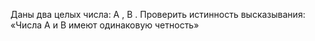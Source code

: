  Даны два целых числа: A , B . Проверить истинность высказывания:
 «Числа A и B имеют одинаковую четность»
